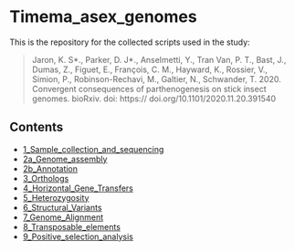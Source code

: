 # Timema_asex_genomes

This is the repository for the collected scripts used in the study:

>Jaron, K. S*., Parker, D. J*., Anselmetti, Y., Tran Van, P. T., Bast, J., Dumas,  Z., Figuet, E., François, C. M., Hayward, K., Rossier, V., Simion, P., Robinson-Rechavi,  M., Galtier, N., Schwander, T. 2020. Convergent consequences of parthenogenesis on stick insect genomes. bioRxiv. doi: https:// doi.org/10.1101/2020.11.20.391540

## Contents 

* [1_Sample_collection_and_sequencing](1_Sample_collection_and_sequencing)
* [2a_Genome_assembly](2a_Genome_assembly)
* [2b_Annotation](2b_Annotation)
* [3_Orthologs](3_Orthologs)
* [4_Horizontal_Gene_Transfers](4_Horizontal_Gene_Transfers)
* [5_Heterozygosity](5_Heterozygosity)
* [6_Structural_Variants](6_Structural_Variants)
* [7_Genome_Alignment](7_Genome_Alignment)
* [8_Transposable_elements](8_Transposable_elements)
* [9_Positive_selection_analysis](9_Positive_selection_analysis)

